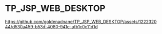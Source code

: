 # TP_JSP_WEB_DESKTOP

https://github.com/goldenadnane/TP_JSP_WEB_DESKTOP/assets/122232044/d530a459-b53d-4080-941e-afb1c0c11d1d

